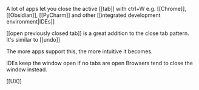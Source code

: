 A lot of apps let you close the active [[tab]] with ctrl+W
e.g. [[Chrome]], [[Obsidian]], [[PyCharm]] and other [[integrated development environment|IDEs]]

[[open previously closed tab]] is a great addition to the close tab pattern. It's similar to [[undo]]

The more apps support this, the more intuitive it becomes.

IDEs keep the window open if no tabs are open
Browsers tend to close the window instead.

[[UX]]
